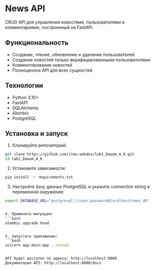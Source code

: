 # News API

CRUD API для управления новостями, пользователями и комментариями, построенный на FastAPI.

## Функциональность

- Создание, чтение, обновление и удаление пользователей
- Создание новостей только верифицированными пользователями
- Комментирование новостей
- Полноценное API для всех сущностей

## Технологии

- Python 3.10+
- FastAPI
- SQLAlchemy
- Alembic
- PostgreSQL

## Установка и запуск

1. Клонируйте репозиторий:
```bash
git clone https://github.com/itmo-webdev/lab1_Dawam_A_K.git
cd lab1_Dawam_A_K
```

2. Установите зависимости:
```bash
pip install -r requirements.txt
```

3. Настройте базу данных PostgreSQL и укажите connection string в переменной окружения:
```bash
export DATABASE_URL="postgresql://user:password@localhost/news_db"


4. Примените миграции:
```bash
alembic upgrade head


5. Запустите приложение:
```bash
uvicorn app.main:app --reload


API будет доступно по адресу: http://localhost:8000
Документация API: http://localhost:8000/docs
